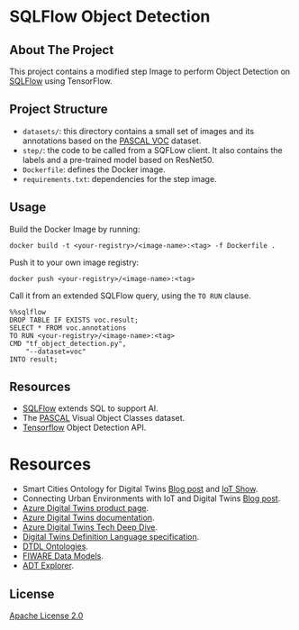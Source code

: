 # SQLFlow Object Detection

## About The Project

This project contains a modified step Image to perform Object Detection on [SQLFlow](https://sql-machine-learning.github.io/) using TensorFlow. 

## Project Structure

* `datasets/`: this directory contains a small set of images and its annotations based on the [PASCAL VOC](http://host.robots.ox.ac.uk/pascal/VOC/) dataset.
* `step/`: the code to be called from a SQFLow client. It also contains the labels and a pre-trained model based on ResNet50.
* `Dockerfile`: defines the Docker image.
* `requirements.txt`: dependencies for the step image.

## Usage

Build the Docker Image by running:
```
docker build -t <your-registry>/<image-name>:<tag> -f Dockerfile .
```
Push it to your own image registry:
```
docker push <your-registry>/<image-name>:<tag>
```

Call it from an extended SQLFlow query, using the `TO RUN` clause.

```
%%sqlflow
DROP TABLE IF EXISTS voc.result;
SELECT * FROM voc.annotations
TO RUN <your-registry>/<image-name>:<tag>
CMD "tf_object_detection.py",
    "--dataset=voc"
INTO result;
```

## Resources

- [SQLFlow](https://sql-machine-learning.github.io/) extends SQL to support AI.
- The [PASCAL](http://host.robots.ox.ac.uk/pascal/VOC/) Visual Object Classes dataset.
- [Tensorflow](https://github.com/tensorflow/models/tree/master/research/object_detection) Object Detection API.


# Resources
- Smart Cities Ontology for Digital Twins [Blog post]() and [IoT Show](https://www.youtube.com/watch?v=GrwI4GIp7nI&feature=youtu.be).
- Connecting Urban Environments with IoT and Digital Twins [Blog post](https://azure.microsoft.com/en-us/blog/connecting-urban-environments-with-iot-and-digital-twins/).
- [Azure Digital Twins product page](https://azure.microsoft.com/en-us/services/digital-twins/).
- [Azure Digital Twins documentation](https://docs.microsoft.com/en-us/azure/digital-twins/).
- [Azure Digital Twins Tech Deep Dive](https://www.youtube.com/watch?v=5Ku55g1GQG8&feature=youtu.be).
- [Digital Twins Definition Language specification](https://github.com/Azure/opendigitaltwins-dtdl).
- [DTDL Ontologies](https://docs.microsoft.com/en-us/azure/digital-twins/concepts-ontologies).
- [FIWARE Data Models](https://github.com/smart-data-models).
- [ADT Explorer](https://github.com/Azure-Samples/digital-twins-explorer).

## License

[Apache License 2.0](https://github.com/hebafer/sqlflow-object-detection)